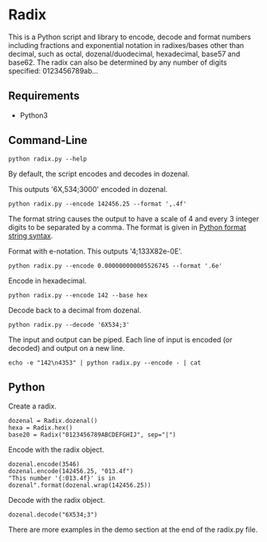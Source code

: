 # Radix

This is a Python script and library to encode, decode and format numbers
including fractions and exponential notation in radixes/bases other than
decimal, such as octal, dozenal/duodecimal, hexadecimal, base57 and base62. The
radix can also be determined by any number of digits specified: 0123456789ab...

## Requirements
* Python3

## Command-Line
```
python radix.py --help
```

By default, the script encodes and decodes in dozenal.

This outputs '6X,534;3000' encoded in dozenal.
```
python radix.py --encode 142456.25 --format ',.4f'
```
The format string causes the output to have a scale of 4 and every 3 integer
digits to be separated by a comma.
The format is given in [Python format string syntax](https://docs.python.org/3.4/library/string.html#format-specification-mini-language).

Format with e-notation. This outputs '4;133X82e-0E'.
```
python radix.py --encode 0.000000000005526745 --format '.6e'
```

Encode in hexadecimal.
```
python radix.py --encode 142 --base hex
```

Decode back to a decimal from dozenal.
```
python radix.py --decode '6X534;3'
```

The input and output can be piped. Each line of input is encoded
(or decoded) and output on a new line.
```
echo -e "142\n4353" | python radix.py --encode - | cat
```

## Python
Create a radix.
```
dozenal = Radix.dozenal()
hexa = Radix.hex()
base20 = Radix("0123456789ABCDEFGHIJ", sep="|")
```

Encode with the radix object.
```
dozenal.encode(3546)
dozenal.encode(142456.25, "013.4f")
"This number '{:013.4f}' is in dozenal".format(dozenal.wrap(142456.25))
```

Decode with the radix object.
```
dozenal.decode("6X534;3")
```
There are more examples in the demo section at the end of the radix.py file.
